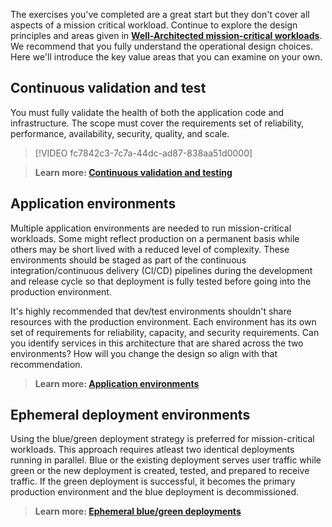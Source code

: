 The exercises you've completed are a great start but they don't cover all aspects of a mission critical workload. Continue to explore the design principles and areas given in [**Well-Architected mission-critical workloads**](/azure/architecture/framework/mission-critical/mission-critical-overview). We recommend that you fully understand the operational design choices. Here we'll introduce the key value areas that you can examine on your own.


## Continuous validation and test

You must fully validate the health of both the application code and infrastructure. The scope must cover the requirements set of reliability, performance, availability, security, quality, and scale. 

> [!VIDEO fc7842c3-7c7a-44dc-ad87-838aa51d0000]

> **Learn more: [Continuous validation and testing](/azure/architecture/framework/mission-critical/mission-critical-deployment-testing#continuous-validation-and-testing)**

## Application environments

Multiple application environments are needed to run mission-critical workloads. Some might reflect production on a permanent basis while others may be short lived with a reduced level of complexity. These environments should be staged as part of the continuous integration/continuous delivery (CI/CD) pipelines during the development and release cycle so that deployment is fully tested before going into the production environment.

It's highly recommended that dev/test environments shouldn't share resources with the production environment. Each environment has its own set of requirements for reliability, capacity, and security requirements. Can you identify services in this architecture that are shared across the two environments? How will you change the design so align with that recommendation.

> **Learn more: [Application environments](/azure/architecture/framework/mission-critical/mission-critical-deployment-testing#application-environments)**


## Ephemeral deployment environments

Using the blue/green deployment strategy is preferred for mission-critical workloads. This approach requires atleast two identical deployments running in parallel. Blue or the existing deployment serves user traffic while green or the new deployment is created, tested, and  prepared to receive traffic. If the green deployment is successful, it becomes the primary production environment and the blue deployment is decommissioned.

> **Learn more: [Ephemeral blue/green deployments](/azure/architecture/framework/mission-critical/mission-critical-deployment-testing#ephemeral-bluegreen-deployments)**


